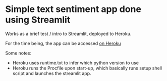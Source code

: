 # Simple text sentiment app done using Streamlit

Works as a brief test / intro to Streamlit, deployed to Heroku.

For the time being, the app can be accessed [on Heroku](https://text-sentiment-streamlit-app.herokuapp.com/)

Some notes:
- Heroku uses runtime.txt to infer which python version to use
- Heroku runs the Procfile upon start-up, which basically runs setup shell script and launches the streamlit app.